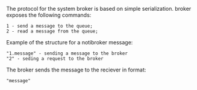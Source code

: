 The protocol for the system broker is based on simple serialization. broker exposes the following commands:

    1 - send a message to the queue;
    2 - read a message from the queue;



Example of the structure for a notibroker message:

    "1.message" - sending a message to the broker
    "2" - seding a request to the broker

The broker sends the message to the reciever in format:

    "message"
